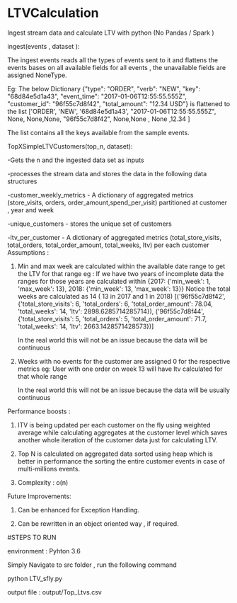 # LTVCalculation
Ingest stream data and calculate LTV with python (No Pandas / Spark )

ingest(events , dataset ):

The ingest events reads all the types of events sent to it and flattens the events bases on all available fields for all 
events , the unavailable fields are assigned NoneType.


Eg: The below Dictionary 
{"type": "ORDER", "verb": "NEW", "key": "68d84e5d1a43", "event_time": "2017-01-06T12:55:55.555Z", "customer_id": "96f55c7d8f42", "total_amount": "12.34 USD"}
is flattened to the list
['ORDER', 'NEW', '68d84e5d1a43', "2017-01-06T12:55:55.555Z", None, None,None, "96f55c7d8f42", None,None , None ,12.34 ]

The list contains all the keys available from the sample events.


TopXSimpleLTVCustomers(top_n, dataset):

-Gets the n and the ingested data set as inputs

-processes the stream data and stores the data in the following data structures

-customer_weekly_metrics - A dictionary of aggregated metrics (store_visits, orders, order_amount,spend_per_visit)
                            partitioned at customer , year and week 

-unique_customers - stores the unique set of customers

-ltv_per_customer -  A dictionary of aggregated metrics (total_store_visits, total_orders, total_order_amount,
                                                        total_weeks, ltv) per each customer
Assumptions :                                                        
1) Min and max week are calculated within the available date range to get the LTV for that range
    eg : If we have two years of incomplete data the ranges for those years are calculated within 
    {2017: {'min_week': 1, 'max_week': 13}, 2018: {'min_week': 13, 'max_week': 13}}
    Notice the total weeks are calculated as 14 ( 13 in 2017 and 1 in 2018)
    [('96f55c7d8f42', {'total_store_visits': 6, 'total_orders': 6, 'total_order_amount': 78.04, 'total_weeks': 14, 'ltv': 2898.6285714285714}),
     ('96f55c7d8f44', {'total_store_visits': 5, 'total_orders': 5, 'total_order_amount': 71.7, 'total_weeks': 14, 'ltv': 2663.1428571428573})]
     
     In the real world this will not be an issue because the data will be continuous 

                                                        
2) Weeks with no events for the customer are assigned 0 for the respective metrics 
    eg: User with one order on week 13 will have ltv calculated for that whole range
    
     In the real world this will not be an issue because the data will be usually continuous 


Performance boosts :

1) lTV is being updated per each customer on the fly using weighted average while calculating 
aggregates at the customer level which saves another whole iteration of the customer data just for calculating LTV.

2) Top N is calculated on aggregated data sorted using heap which is better in performance the sorting the 
entire customer events in case of multi-millions events.

3) Complexity : o(n) 

Future Improvements:

1) Can be enhanced for Exception Handling.

2) Can be rewritten in an object oriented way , if required.


#STEPS TO RUN

environment : Pyhton 3.6

Simply Navigate to src folder , run the following command

python LTV_sfly.py

output file : output/Top_Ltvs.csv




